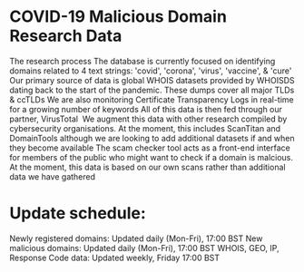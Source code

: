 # COVID-19 Malicious Domain Research Data

The research process
The database is currently focused on identifying domains related to 4 text strings: 'covid', 'corona', 'virus', 'vaccine', & 'cure'
Our primary source of data is global WHOIS datasets provided by WHOISDS dating back to the start of the pandemic. These dumps cover all major TLDs & ccTLDs
We are also monitoring Certificate Transparency Logs in real-time for a growing number of keywords
All of this data is then fed through our partner, VirusTotal 
We augment this data with other research compiled by cybersecurity organisations. At the moment, this includes ScanTitan and DomainTools although we are looking to add additional datasets if and when they become available
The scam checker tool acts as a front-end interface for members of the public who might want to check if a domain is malcious. At the moment, this data is based on our own scans rather than additional data we have gathered

# Update schedule:
Newly registered domains: Updated daily (Mon-Fri), 17:00 BST
New malicious domains: Updated daily (Mon-Fri), 17:00 BST
WHOIS, GEO, IP, Response Code data: Updated weekly, Friday 17:00 BST

